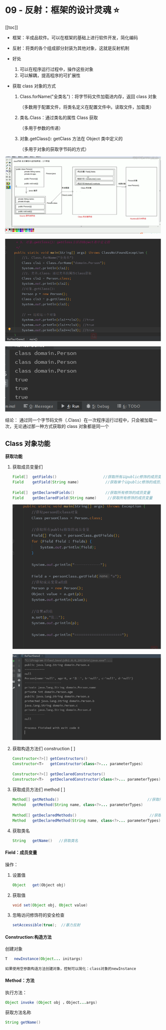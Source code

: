 # 09 - 反射：框架的设计灵魂 :star:

[[toc]]

- 框架：半成品软件。可以在框架的基础上进行软件开发，简化编码

- 反射：将类的各个组成部分封装为其他对象，这就是反射机制

- 好处

  1. 可以在程序运行过程中，操作这些对象
  2. 可以解耦，提高程序的可扩展性

- 获取 class 对象的方式

  1. Class.forName("全类名")：将字节码文件加载进内存，返回 class 对象

     （多数用于配置文件，将类名定义在配置文件中。读取文件，加载类）

  2. 类名.Class：通过类名的属性 Class 获取

     （多用于参数的传递）

  3. 对象.getClass(): getClass 方法在 Object 类中定义的

     （多用于对象的获取字节码的方式）

![1618563471583](./assets/1618563471583.png)

![1618565068053](./assets/1618565068053.png)

![1618565088510](./assets/1618565088510.png)

结论： 通过同一个字节码文件（.Class）在一次程序运行过程中，只会被加载一次，无论通过那一种方式获取的 class 对象都是同一个

## Class 对象功能

**获取功能**

1. 获取成员变量们

   ```java
   Field[]	getFields()						//获取所有以public修饰的成员变量
   Field	getField(String name)			 //获取单个以public修饰的成员变量

   Field[]	getDeclaredFields()				 //获取所有修饰的成员变量
   Field	getDeclaredField(String name)	  //获取所有修饰的成员变量
   ```

   ![1618569358836](./assets/1618569358836.png)

   ![1618569410323](./assets/1618569410323.png)

2. 获取构造方法们 construction [ ]

   ```java
   Constructor<?>[]	getConstructors()
   Constructor<T>	getConstructor(class<?>... parameterTypes)

   Constructor<?>[]	getDeclaredConstructors()
   Constructor<T>	getDeclaredConstructor(class<?>... parameterTypes)
   ```

3. 获取成员方法们 method [ ]

   ```java
   Method[]	getMethods()										//获取所有以public修饰的方法
   Method	getMethod(String name, class<?>... parameterTypes)		   //获取单个以public修饰的方法

   Method[]	getDeclaredMethods()								 //获取所有方法
   Method	getDeclaredMethod(String name, class<?>... parameterTypes)	//获取单个方法

   ```

4. 获取类名

   ```java
   String	getName() 	//获取类名
   ```

#### Field：成员变量

操作：

1. 设置值

   ```java
   Object	get(Object obj)
   ```

2. 获取值

   ```java
   void	set(Object obj, Object value)
   ```

3. 忽略访问修饰符的安全检查

   ```java
   setAccessible(true);  //暴力反射
   ```

#### Construction:构造方法

创建对象

```java
T	newInstance(Object... initargs)
```

`如果使用空参数构造方法创建对象，控制可以简化：class对象的newInstance`

#### Method：方法

执行方法：

```java
Object invoke (Object obj ，Object...args)
```

获取方法名称

```java
String getName()
```
